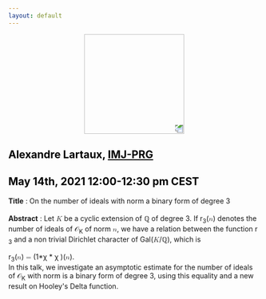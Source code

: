 ```yaml
---
layout: default
---
```


<p align="center">
  <img width="200" height="200" style="transform: rotate(0.5turn);" src="https://upload.wikimedia.org/wikipedia/commons/1/18/Rational_points_of_bounded_height_outside_the_27_lines_on_Clebsch%27s_diagonal_cubic_surface.png">
</p>

## <a style="color:black">Alexandre Lartaux,</a> <a href="https://www.google.com/search?client=firefox-b-d&q=imj-prg" style="color:black">IMJ-PRG</a>
## <c style="color:black">May 14th, 2021  12:00-12:30 pm CEST</c>

<b>Title</b> : On the number of ideals with norm a binary form of degree 3
<br>
<br>
<b>Abstract</b> : Let <math><mi>K</mi></math> be a cyclic extension of &#x211A; of degree 3. If r<math><sub><mi>3</mi></sub></math>(<math><mi>n</mi></math>) denotes the number of ideals of &#119978;<math><sub><mi>K</mi></sub></math> of norm <math><mi>n</mi></math>, we have a relation between the function r<math><sub><mi>3</mi></sub></math> and a non trivial Dirichlet character of Gal(<math><mi>K</mi></math>/&#x211A;), which is <br>

r<math><sub><mi>3</mi></sub></math>(<math><mi>n</mi></math>)<math><mo>=</mo></math>(1*&#x3C7; * &#x3C7; )(<math><mi>n</mi></math>).
<br>
In this talk, we investigate an asymptotic estimate for the number of ideals of &#119978;<math><sub><mi>K</mi></sub></math> with norm is a binary form of degree 3, using this equality and a new result on Hooley's Delta function.
